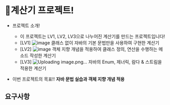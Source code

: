 # 🧮계산기 프로젝트!
- 프로젝트 소개!
  
  - 이 프로젝트는 LV1, LV2, LV3으로 나누어진 계산기를 만드는 프로젝트입니다!
  - [LV1] ![image](https://github.com/user-attachments/assets/87bc3748-60a5-488f-9a4e-c0a33a5b07f2)
 클래스 없이 자바의 기본 문법만을 사용하여 구현한 계산기
  - [LV2] ![image](https://github.com/user-attachments/assets/9b593025-eec6-4cdb-b175-49249076afc5)
객체 지향 개념을 적용하여 클래스 정의, 연산을 수행하는 메소드 작성한 계산기
  - [LV3] ![Uploading image.png…]()
자바의 Enum, 제너릭, 람다 & 스트림을 적용한 계산기

- 이번 프로젝트의 목표!! <strong>자바 문법 실습과 객체 지향 개념 적용</strong>


## 요구사항
